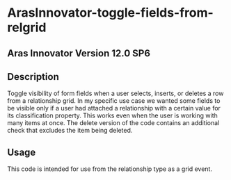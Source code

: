 # ArasInnovator-toggle-fields-from-relgrid

## Aras Innovator Version 12.0 SP6

## Description
Toggle visibility of form fields when a user selects, inserts, or deletes a row from a relationship grid. In my specific use case we wanted some fields to be visible only if a user had attached a relationship with a certain value for its classification property. This works even when the user is working with many items at once. The delete version of the code contains an additional check that excludes the item being deleted.

## Usage
This code is intended for use from the relationship type as a grid event. 
